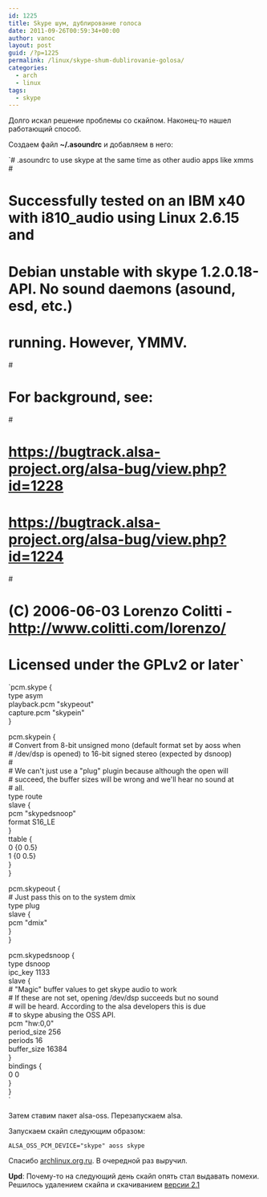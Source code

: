 ```yaml
---
id: 1225
title: Skype шум, дублирование голоса
date: 2011-09-26T00:59:34+00:00
author: vanoc
layout: post
guid: /?p=1225
permalink: /linux/skype-shum-dublirovanie-golosa/
categories:
  - arch
  - linux
tags:
  - skype
---
```

Долго искал решение проблемы со скайпом. Наконец-то нашел работающий способ.

Создаем файл **~/.asoundrc** и добавляем в него:

 `# .asoundrc to use skype at the same time as other audio apps like xmms<br />
#<br />
# Successfully tested on an IBM x40 with i810_audio using Linux 2.6.15 and<br />
# Debian unstable with skype 1.2.0.18-API. No sound daemons (asound, esd, etc.)<br />
# running. However, YMMV.<br />
#<br />
# For background, see:<br />
#<br />
# https://bugtrack.alsa-project.org/alsa-bug/view.php?id=1228<br />
# https://bugtrack.alsa-project.org/alsa-bug/view.php?id=1224<br />
#<br />
# (C) 2006-06-03 Lorenzo Colitti - http://www.colitti.com/lorenzo/<br />
# Licensed under the GPLv2 or later`

`pcm.skype {<br />
type asym<br />
playback.pcm "skypeout"<br />
capture.pcm "skypein"<br />
}</p>
<p>pcm.skypein {<br />
# Convert from 8-bit unsigned mono (default format set by aoss when<br />
# /dev/dsp is opened) to 16-bit signed stereo (expected by dsnoop)<br />
#<br />
# We can't just use a "plug" plugin because although the open will<br />
# succeed, the buffer sizes will be wrong and we'll hear no sound at<br />
# all.<br />
type route<br />
slave {<br />
pcm "skypedsnoop"<br />
format S16_LE<br />
}<br />
ttable {<br />
0 {0 0.5}<br />
1 {0 0.5}<br />
}<br />
}</p>
<p>pcm.skypeout {<br />
# Just pass this on to the system dmix<br />
type plug<br />
slave {<br />
pcm "dmix"<br />
}<br />
}</p>
<p>pcm.skypedsnoop {<br />
type dsnoop<br />
ipc_key 1133<br />
slave {<br />
# "Magic" buffer values to get skype audio to work<br />
# If these are not set, opening /dev/dsp succeeds but no sound<br />
# will be heard. According to the alsa developers this is due<br />
# to skype abusing the OSS API.<br />
pcm "hw:0,0"<br />
period_size 256<br />
periods 16<br />
buffer_size 16384<br />
}<br />
bindings {<br />
0 0<br />
}<br />
}<br />
` 

Затем ставим пакет alsa-oss. Перезапускаем alsa.

Запускаем скайп следующим образом:
  
`ALSA_OSS_PCM_DEVICE="skype" aoss skype`

Спасибо <a href="http://archlinux.org.ru/forum/viewtopic.php?f=18&t=3414#p28330" target="_blank">archlinux.org.ru</a>. В очередной раз выручил.

**Upd**: Почему-то на следующий день скайп опять стал выдавать помехи. Решилось удалением скайпа и скачиванием [версии 2.1](http://download.skype.com/linux/skype_static-2.1.0.81.tar.bz2)